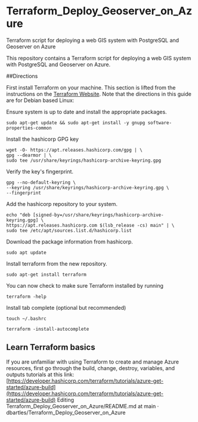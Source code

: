 # Terraform_Deploy_Geoserver_on_Azure
Terraform script for deploying a web GIS system with PostgreSQL and Geoserver on Azure

This repository contains a Terraform script for deploying a web GIS system with PostgreSQL and Geoserver on Azure.

##Directions

First install Terraform on your machine. This section is lifted from the instructions on the [Terraform Website](https://developer.hashicorp.com/terraform/tutorials/azure-get-started/install-cli). Note that the directions in this guide are for Debian based Linux:

Ensure system is up to date and install the appropriate packages.
```
sudo apt-get update && sudo apt-get install -y gnupg software-properties-common
```
Install the hashicorp GPG key
```
wget -O- https://apt.releases.hashicorp.com/gpg | \
gpg --dearmor | \
sudo tee /usr/share/keyrings/hashicorp-archive-keyring.gpg
```
Verify the key's fingerprint.
```
gpg --no-default-keyring \
--keyring /usr/share/keyrings/hashicorp-archive-keyring.gpg \
--fingerprint
```
Add the hashicorp repository to your system.
```
echo "deb [signed-by=/usr/share/keyrings/hashicorp-archive-keyring.gpg] \
https://apt.releases.hashicorp.com $(lsb_release -cs) main" | \
sudo tee /etc/apt/sources.list.d/hashicorp.list
```
Download the package information from hashicorp.
```
sudo apt update
```
Install terraform from the new repository.
```
sudo apt-get install terraform
```
You can now check to make sure Terraform installed by running
```
terraform -help
```
Install tab complete (optional but recommended)
```
touch ~/.bashrc

terraform -install-autocomplete
```

## Learn Terraform basics

If you are unfamiliar with using Terraform to create and manage Azure resources, first go through the build, change, destroy, variables, and outputs tutorials at this link: [https://developer.hashicorp.com/terraform/tutorials/azure-get-started/azure-build](https://developer.hashicorp.com/terraform/tutorials/azure-get-started/azure-build)
Editing Terraform_Deploy_Geoserver_on_Azure/README.md at main · dbartles/Terraform_Deploy_Geoserver_on_Azure
